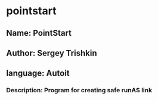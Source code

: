 # pointstart
<h2>Name: PointStart</h2>
<h2>Author: Sergey Trishkin</h2>
<h2>language: Autoit</h2>
<h3>Description: Program for creating safe runAS link</h2>
